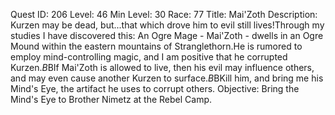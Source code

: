 Quest ID: 206
Level: 46
Min Level: 30
Race: 77
Title: Mai'Zoth
Description: Kurzen may be dead, but...that which drove him to evil still lives!Through my studies I have discovered this: An Ogre Mage - Mai'Zoth - dwells in an Ogre Mound within the eastern mountains of Stranglethorn.He is rumored to employ mind-controlling magic, and I am positive that he corrupted Kurzen.$B$BIf Mai'Zoth is allowed to live, then his evil may influence others, and may even cause another Kurzen to surface.$B$BKill him, and bring me his Mind's Eye, the artifact he uses to corrupt others.
Objective: Bring the Mind's Eye to Brother Nimetz at the Rebel Camp.
